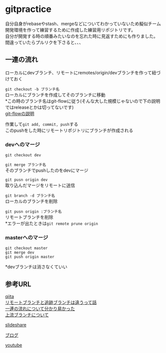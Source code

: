 # gitpractice  
  
自分自身がrebaseやstash、mergeなどについてわかっていないため擬似チーム開発環境を作って練習するために作成した練習用リポジトリです。  
自分が開発する時の順番みたいなのを忘れた時に見返すためにも作りました。  
間違っていたらプルリクを下さると、、、  
  
## 一連の流れ  
  
ローカルにdevブランチ、リモートにremotes/origin/devブランチを作って紐づけておく  
  
`git checkout -b ブランチ名`  
ローカルにブランチを作成してそのブランチに移動  
*この時のブランチ名はgit-flowに従う(そんな大した規模じゃないので下の説明ではreleaseとかは切ってないです)  
[git-flowの説明](https://qiita.com/KosukeSone/items/514dd24828b485c69a05)  
  
作業して`git add, commit, push`する  
このpushをした時にリモートリポジトリにブランチが作成される  
  
### devへのマージ  
  
`git checkout dev`  
  
`git merge ブランチ名`  
そのブランチでpushしたのをdevにマージ  
  
`git pusn origin dev`  
取り込んだマージをリモートに送信  
  
`git branch -d ブランチ名`  
ローカルのブランチを削除  
  
`git pusn origin :ブランチ名`  
リモートブランチを削除  
*エラーが出たときは`git remote prune origin`  
  
### masterへのマージ  
  
```
git checkout master  
git merge dev  
git push origin master  
```
*devブランチは消さなくていい  
  
## 参考URL  
  
[qiita](https://qiita.com/gold-kou/items/7f6a3b46e2781b0dd4a0#%E3%81%AF%E3%81%98%E3%82%81%E3%81%AB)  
[リモートブランチと追跡ブランチは違うって話](https://www.kaeruspoon.net/articles/1078)  
[一連の流れについて分かり易かった](https://www.kaeruspoon.net/articles/1078)  
[上流ブランチについて](http://www-creators.com/archives/4931)  
  
[slideshare](https://www.slideshare.net/kotas/git-15276118)  
  
[ブログ](https://www.atmarkit.co.jp/ait/articles/1703/29/news021.html)  
  
[youtube](https://www.youtube.com/watch?v=wlY8YG-eB8E)